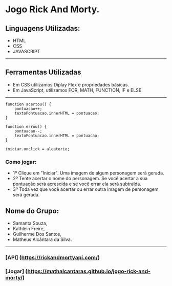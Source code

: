 # Jogo Rick And Morty.
## Linguagens Utilizadas:
- HTML
- CSS
- JAVASCRIPT
---

## Ferramentas Utilizadas
- Em CSS utilizamos Diplay Flex e propriedades básicas.
- Em JavaScript, utilizamos FOR, MATH, FUNCTION, IF e ELSE.
---
~~~
function acertou() {
    pontuacao++;
    textoPontuacao.innerHTML = pontuacao;
}

function errou() {
    pontuacao--;
    textoPontuacao.innerHTML = pontuacao;
}

iniciar.onclick = aleatorio; 
~~~

### Como jogar:
- 1º Clique em "Iniciar". Uma imagem de algum personagem será gerada.
- 2º Tente acertar o nome do personagem. Se você acertar a sua pontuação será acrescida e se você errar ela será subtraída.
- 3º Toda vez que você acertar ou errar outra imagem de personagem será gerada.

## Nome do Grupo:
- Samanta Souza,
- Kathlein Freire,
- Guilherme Dos Santos,
- Matheus Alcântara da Silva.
---

### [API] (https://rickandmortyapi.com/)

### [Jogar] (https://mathalcantaras.github.io/jogo-rick-and-morty/)


